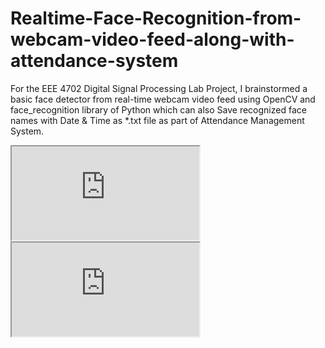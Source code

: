 # Realtime-Face-Recognition-from-webcam-video-feed-along-with-attendance-system

For the EEE 4702 Digital Signal Processing Lab Project, I brainstormed a basic face detector from real-time webcam video feed using OpenCV and face_recognition library of Python which can also Save recognized face names with Date & Time as *.txt file as part of Attendance Management System.

 <iframe src="https://drive.google.com/file/d/1qSWEwptOuWmf0l6FN3zeMLcOHPenWtHQ/view?usp=sharing/preview" ></iframe>
  
  <!--aloow full screen add tag -->
  
<iframe allowfullscreen="allowfullscreen" src="https://github.com/MDMohiUddinKhan/Realtime-Face-Recognition-from-webcam-video-feed-along-with-attendance-system/preview" ></iframe>

